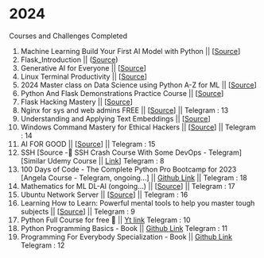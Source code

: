 # 2024
Courses and Challenges Completed


1. Machine Learning Build Your First AI Model with Python || [[Source](https://www.udemy.com/course/machine-learning-build-your-first-ai-model-with-python/)]
2. Flask_Introduction || ([Source](https://youtu.be/Z1RJmh_OqeA?si=36jr_vb-zLNgX7i7))
3. Generative AI for Everyone || [[Source](https://www.deeplearning.ai/courses/generative-ai-for-everyone/)]
4. Linux Terminal Productivity || [[Source](https://www.udemy.com/course/linux-terminal-productivity/)]
5. 2024 Master class on Data Science using Python A-Z for ML || [[Source](https://www.udemy.com/course/master-class-on-datascience/)]
6. Python And Flask Demonstrations Practice Course || [[Source](https://www.udemy.com/course/python-and-flask-only-demonstration-course/)]
7. Flask Hacking Mastery || [[Source](https://www.udemy.com/course/flask-hacking-mastery/)]
8. Nginx for sys and web admins FREE || [[Source](https://www.udemy.com/course/nginx-for-sys-and-web-admins-free/)] || 
   Telegram : 13
9. Understanding and Applying Text Embeddings || [[Source](https://learn.deeplearning.ai/google-cloud-vertex-ai)]
10. Windows Command Mastery for Ethical Hackers || [[Source](https://www.udemy.com/course/windows-command-mastery-for-ethical-hackers/learn/lecture/41094498?src=sac&kw=Windows+Command+Mastery+for+Ethical+Hackers#overview)] || 
    Telegram : 14
11. AI FOR GOOD || [[Source](https://www.coursera.org/specializations/ai-for-good)] || 
    Telegram : 15
12. SSH [Source -🔅 SSH Crash Course With Some DevOps - Telegram] [Similar Udemy Course || [Link](https://www.udemy.com/course/learning-ssh-and-putty-for-linuxunix-based-systems/learn/lecture/13385516#overview)]
    Telegram : 8
13. 100 Days of Code - The Complete Python Pro Bootcamp for 2023 [Angela Course - Telegram, ongoing...] || [Github Link](https://github.com/Subin-Vidhu/2024/tree/main/100%20Days%20of%20Code%20-%20The%20Complete%20Python%20Pro%20Bootcamp%20for%202023)
    || Telegram : 18
14. Mathematics for ML DL-AI (ongoing...) || [[Source](https://www.coursera.org/specializations/mathematics-for-machine-learning-and-data-science)] || 
    Telegram : 17
15. Ubuntu Network Server || [[Source](https://www.udemy.com/course/ubuntu-network-server)] || 
    Telegram : 16
16. Learning How to Learn: Powerful mental tools to help you master tough subjects || [[Source](https://www.coursera.org/learn/learning-how-to-learn/home/week/1)] || 
    Telegram : 9
17. Python Full Course for free 🐍 || [Yt link](https://youtu.be/XKHEtdqhLK8?si=qaipuIrZQksSdLUF) 
    Telegram : 10
18. Python Programming Basics - Book || [Github Link](https://www.youtube.com/watch?v=4F2m91eKmts)
    Telegram : 11
19. Programming For Everybody Specialization - Book || [Github Link](https://github.com/Subin-Vidhu/2024/blob/main/Books/pythonlearn.pdf)
    Telegram : 12
